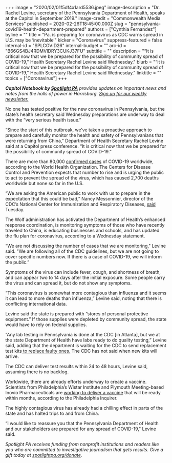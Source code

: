 +++
image = "2020/02/01f5df4x1ard5536.jpeg"
image-description = "Dr. Rachel Levine, secretary of the Pennsylvania Department of Health, speaks at the Capitol in September 2019."
image-credit = "Commonwealth Media Services"
published = 2020-02-26T18:45:00.000Z
slug = "pennsylvania-covid19-health-department-prepared"
authors = ["Cynthia Fernandez"]
byline = ""
title = "Pa. is preparing for coronavirus as CDC warns spread in U.S. may be ‘inevitable’"
kicker = "Coronavirus"
suppress-featured = false
internal-id = "SPLCOVID26"
internal-budget = ""
arc-id = "B66GS4BJ4RDMVIDRY3CUKJ37FU"
subtitle = ""
description = "“It is critical now that we be prepared for the possibility of community spread of COVID-19,\" Health Secretary Rachel Levine said Wednesday."
blurb = "“It is critical now that we be prepared for the possibility of community spread of COVID-19,\" Health Secretary Rachel Levine said Wednesday."
linktitle = ""
topics = ["Coronavirus"]
+++

<i><b>Capitol Notebook by </b></i><a href="https://www.spotlightpa.org/"><i><b>Spotlight PA</b></i></a><i> provides updates on important news and notes from the halls of power in Harrisburg. </i><a href="https://www.spotlightpa.org/newsletters"><i>Sign up for our weekly newsletter.</i></a>

No one has tested positive for the new coronavirus in Pennsylvania, but the state’s health secretary said Wednesday preparations are underway to deal with the “very serious health issue.”

“Since the start of this outbreak, we’ve taken a proactive approach to prepare and carefully monitor the health and safety of Pennsylvanians that were returning from China,” Department of Health Secretary Rachel Levine said at a Capitol press conference. “It is critical now that we be prepared for the possibility of community spread of COVID-19.”

There are more than 80,000 <a href="https://www.who.int/docs/default-source/coronaviruse/situation-reports/20200225-sitrep-36-covid-19.pdf?sfvrsn=2791b4e0_2" target=_blank>confirmed cases</a> of COVID-19 worldwide, according to the World Health Organization. The Centers for Disease Control and Prevention expects that number to rise and is urging the public to act to prevent the spread of the virus, which has caused 2,700 deaths worldwide but none so far in the U.S.

“We are asking the American public to work with us to prepare in the expectation that this could be bad,” Nancy Messonnier, director of the CDC’s National Center for Immunization and Respiratory Diseases, <a href="https://www.npr.org/sections/health-shots/2020/02/25/809318447/health-officials-warn-americans-to-start-planning-for-spread-of-coronavirus-in-u" target="_blank">said</a> Tuesday.

<script src="https://www.spotlightpa.org/embed.js" async></script><div data-spl-embed-version="1" data-spl-src="https://www.spotlightpa.org/embeds/newsletter/"></div>

The Wolf administration has activated the Department of Health’s enhanced response coordination, is monitoring symptoms of those who have recently traveled to China, is educating businesses and schools, and has updated the flu plan for coronavirus, according to a Wednesday statement.

“We are not discussing the number of cases that we are monitoring," Levine said. "We are following all of the CDC guidelines, but we are not going to cover specific numbers now. If there is a case of COVID-19, we will inform the public.”

Symptoms of the virus can include fever, cough, and shortness of breath, and can appear two to 14 days after the initial exposure. Some people carry the virus and can spread it, but do not show any symptoms.

“This coronavirus is somewhat more contagious than influenza and it seems it can lead to more deaths than influenza,” Levine said, noting that there is conflicting international data.





Levine said the state is prepared with “stores of personal protective equipment.” If those supplies were depleted by community spread, the state would have to rely on federal supplies.

“Any lab testing in Pennsylvania is done at the CDC [in Atlanta], but we at the state Department of Health have labs ready to do quality testing,” Levine said, adding that the department is waiting for the CDC to send replacement test kits<a href="https://www.inquirer.com/health/coronavirus-pandemic-cdc-flawed-test-pcr-undetected-cases-20200225.html" target=_blank> to replace faulty ones.</a> The CDC has not said when new kits will arrive.

The CDC can deliver test results within 24 to 48 hours, Levine said, assuming there is no backlog.

Worldwide, there are already efforts underway to create a vaccine. Scientists from Philadelphia’s Wistar Institute and Plymouth Meeting-based Inovio Pharmaceuticals are <a href="https://www.inquirer.com/health/coronavirus-vaccine-wistar-inovio-dna-20200211.html">working to deliver a vaccine</a> that will be ready within months, according to the Philadelphia Inquirer.

The highly contagious virus has already had a chilling effect in parts of the state and has halted trips to and from China.

“I would like to reassure you that the Pennsylvania Department of Health and our stakeholders are prepared for any spread of COVID-19," Levine said.

<i>Spotlight PA receives funding from nonprofit institutions and readers like you who are committed to investigative journalism that gets results. Give a gift today at </i><a href="https://www.spotlightpa.org/donate"><i>spotlightpa.org/donate</i></a><i>.</i>
